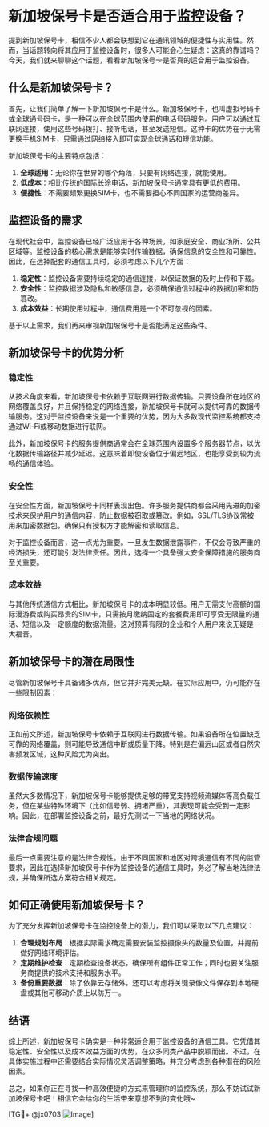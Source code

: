 # 新加坡保号卡是否适合用于监控设备？

提到新加坡保号卡，相信不少人都会联想到它在通讯领域的便捷性与实用性。然而，当话题转向将其应用于监控设备时，很多人可能会心生疑虑：这真的靠谱吗？今天，我们就来聊聊这个话题，看看新加坡保号卡是否真的适合用于监控设备。

## 什么是新加坡保号卡？

首先，让我们简单了解一下新加坡保号卡是什么。新加坡保号卡，也叫虚拟号码卡或全球通号码卡，是一种可以在全球范围内使用的电话号码服务。用户可以通过互联网连接，使用这些号码拨打、接听电话，甚至发送短信。这种卡的优势在于无需更换手机SIM卡，只需通过网络接入即可实现全球通话和短信功能。

新加坡保号卡的主要特点包括：

1. **全球适用**：无论你在世界的哪个角落，只要有网络连接，就能使用。
2. **低成本**：相比传统的国际长途电话，新加坡保号卡通常具有更低的费用。
3. **便捷性**：不需要频繁更换SIM卡，也不需要担心不同国家的运营商差异。

## 监控设备的需求

在现代社会中，监控设备已经广泛应用于各种场景，如家庭安全、商业场所、公共区域等。监控设备的核心需求是能够实时传输数据，确保信息的安全性和可靠性。因此，在选择配套的通信工具时，必须考虑以下几个方面：

1. **稳定性**：监控设备需要持续稳定的通信连接，以保证数据的及时上传和下载。
2. **安全性**：监控数据涉及隐私和敏感信息，必须确保通信过程中的数据加密和防篡改。
3. **成本效益**：长期使用过程中，通信费用是一个不可忽视的因素。

基于以上需求，我们再来审视新加坡保号卡是否能满足这些条件。

## 新加坡保号卡的优势分析

### 稳定性

从技术角度来看，新加坡保号卡依赖于互联网进行数据传输。只要设备所在地区的网络覆盖良好，并且保持稳定的网络连接，新加坡保号卡就可以提供可靠的数据传输服务。这对于监控设备来说是一个重要的优势，因为大多数现代监控系统都支持通过Wi-Fi或移动数据进行联网。

此外，新加坡保号卡的服务提供商通常会在全球范围内设置多个服务器节点，以优化数据传输路径并减少延迟。这意味着即使设备位于偏远地区，也能享受到较为流畅的通信体验。

### 安全性

在安全性方面，新加坡保号卡同样表现出色。许多服务提供商都会采用先进的加密技术来保护用户的通信内容，防止数据被窃取或篡改。例如，SSL/TLS协议常被用来加密数据包，确保只有授权方才能解密和读取信息。

对于监控设备而言，这一点尤为重要。一旦发生数据泄露事件，不仅会导致严重的经济损失，还可能引发法律责任。因此，选择一个具备强大安全保障措施的服务商至关重要。

### 成本效益

与其他传统通信方式相比，新加坡保号卡的成本明显较低。用户无需支付高额的国际漫游费或购买昂贵的SIM卡，只需按月缴纳固定的套餐费用即可享受无限量的通话、短信以及一定额度的数据流量。这对预算有限的企业和个人用户来说无疑是一大福音。

## 新加坡保号卡的潜在局限性

尽管新加坡保号卡具备诸多优点，但它并非完美无缺。在实际应用中，仍可能存在一些限制因素：

### 网络依赖性

正如前文所述，新加坡保号卡依赖于互联网进行数据传输。如果设备所在位置缺乏可靠的网络覆盖，则可能导致通信中断或质量下降。特别是在偏远山区或者自然灾害频发区域，这种风险尤为突出。

### 数据传输速度

虽然大多数情况下，新加坡保号卡能够提供足够的带宽支持视频流媒体等高负载任务，但在某些特殊环境下（比如信号弱、拥堵严重），其表现可能会受到一定影响。因此，在部署监控设备之前，最好先测试一下当地的网络状况。

### 法律合规问题

最后一点需要注意的是法律合规性。由于不同国家和地区对跨境通信有不同的监管要求，因此在选择新加坡保号卡作为监控设备的通信工具时，务必了解当地法律法规，并确保所选方案符合相关规定。

## 如何正确使用新加坡保号卡？

为了充分发挥新加坡保号卡在监控设备上的潜力，我们可以采取以下几点建议：

1. **合理规划布局**：根据实际需求确定需要安装监控摄像头的数量及位置，并提前做好网络环境评估。
2. **定期维护检查**：定期检查设备状态，确保所有组件正常工作；同时也要关注服务商提供的技术支持和服务水平。
3. **备份重要数据**：除了依靠云存储外，还可以考虑将关键录像文件保存到本地硬盘或其他可移动介质上以防万一。

## 结语

综上所述，新加坡保号卡确实是一种非常适合用于监控设备的通信工具。它凭借其稳定性、安全性以及成本效益方面的优势，在众多同类产品中脱颖而出。不过，在具体实施过程中还需要结合实际情况灵活调整策略，并充分考虑到各种潜在的风险因素。

总之，如果你正在寻找一种高效便捷的方式来管理你的监控系统，那么不妨试试新加坡保号卡吧！相信它会给你的生活带来意想不到的变化哦~

[TG💪+ @jx0703 ![Image](https://github.com/user-attachments/assets/dbca1d08-cadb-493c-b0ec-ad6f7a83f270)]